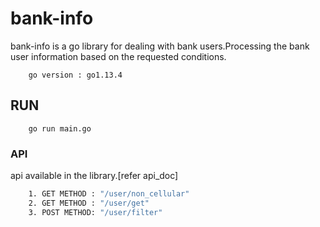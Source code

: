 # bank-info

bank-info is a go library for dealing with bank users.Processing the bank user information 
based on the requested conditions.
  
  
        go version : go1.13.4

##  RUN
        go run main.go
### API

api available in the library.[refer api_doc]

```bash
    1. GET METHOD : "/user/non_cellular"
    2. GET METHOD : "/user/get"
    3. POST METHOD: "/user/filter"
```

